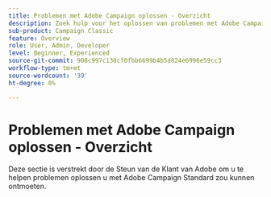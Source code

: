 ```yaml
---
title: Problemen met Adobe Campaign oplossen - Overzicht
description: Zoek hulp voor het oplossen van problemen met Adobe Campaign.
sub-product: Campaign Classic
feature: Overview
role: User, Admin, Developer
level: Beginner, Experienced
source-git-commit: 908c997c130cf0fbb6699b4b5d824e6996e59cc3
workflow-type: tm+mt
source-wordcount: '39'
ht-degree: 0%

---
```



# Problemen met Adobe Campaign oplossen - Overzicht

Deze sectie is verstrekt door de Steun van de Klant van Adobe om u te helpen problemen oplossen u met Adobe Campaign Standard zou kunnen ontmoeten.
